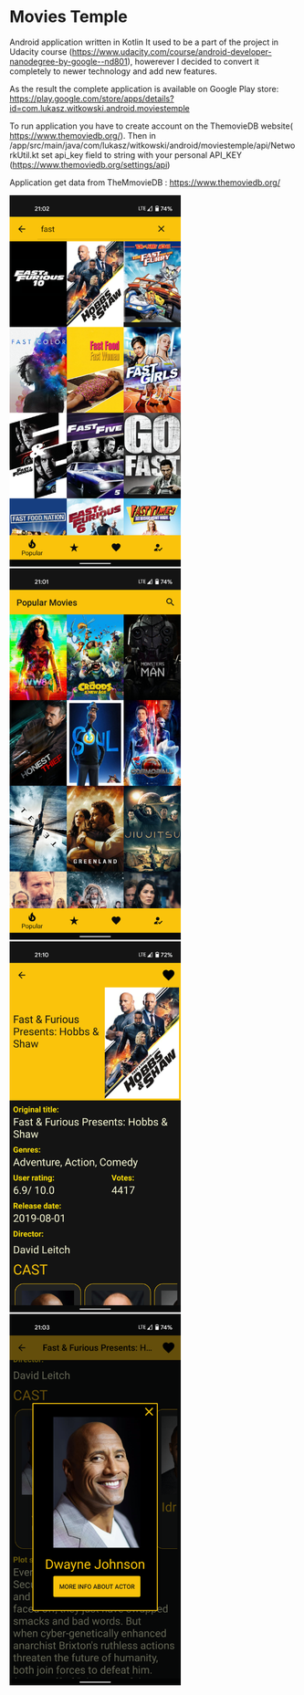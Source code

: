 # Movies Temple
Android application written in Kotlin
It used to be a part of the project in Udacity course (https://www.udacity.com/course/android-developer-nanodegree-by-google--nd801), howerever I decided to convert it completely to newer technology and add new features.

As the result the complete application is available on Google Play store: https://play.google.com/store/apps/details?id=com.lukasz.witkowski.android.moviestemple

To run application you have to create account on the ThemovieDB website( https://www.themoviedb.org/). Then in /app/src/main/java/com/lukasz/witkowski/android/moviestemple/api/NetworkUtil.kt  set api_key field to string with your personal API_KEY (https://www.themoviedb.org/settings/api)

Application get data from TheMmovieDB : https://www.themoviedb.org/

<img src="/screenshots/ss_final_1.png" width="300" height="auto">

<img src="/screenshots/ss_final_2.png" width="300" height="auto">

<img src="/screenshots/ss_final_3.png" width="300" height="auto">

<img src="/screenshots/ss_final_4.png" width="300" height="auto">
